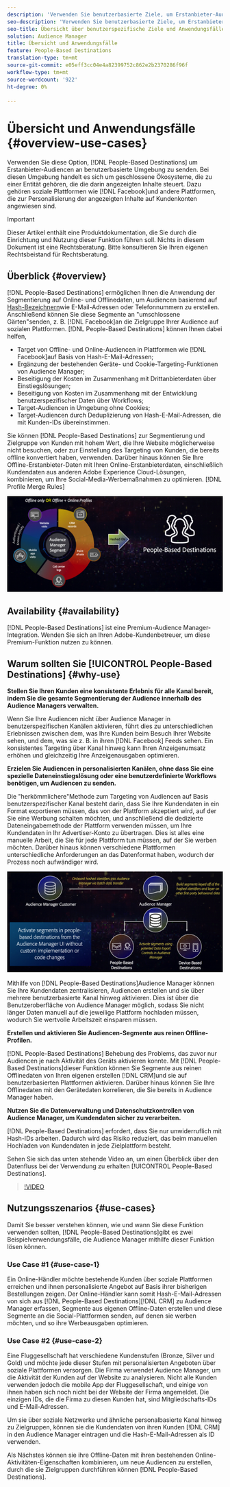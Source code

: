 ```yaml
---
description: 'Verwenden Sie benutzerbasierte Ziele, um Erstanbieter-Audiencen an benutzerbasierte Umgebung zu senden. Bei diesen Umgebung handelt es sich um geschlossene Ökosysteme, die zu einer Entität gehören, die die darin angezeigten Inhalte steuert. Dazu gehören soziale Plattformen wie Facebook und andere Plattformen, die zur Personalisierung der angezeigten Inhalte auf Kundenkonten angewiesen sind. '
seo-description: 'Verwenden Sie benutzerbasierte Ziele, um Erstanbieter-Audiencen an benutzerbasierte Umgebung zu senden. Bei diesen Umgebung handelt es sich um geschlossene Ökosysteme, die zu einer Entität gehören, die die darin angezeigten Inhalte steuert. Dazu gehören soziale Plattformen wie Facebook und andere Plattformen, die zur Personalisierung der angezeigten Inhalte auf Kundenkonten angewiesen sind.  '
seo-title: Übersicht über benutzerspezifische Ziele und Anwendungsfälle
solution: Audience Manager
title: Übersicht und Anwendungsfälle
feature: People-Based Destinations
translation-type: tm+mt
source-git-commit: e05eff3cc04e4a82399752c862e2b2370286f96f
workflow-type: tm+mt
source-wordcount: '922'
ht-degree: 0%

---
```



# Übersicht und Anwendungsfälle {#overview-use-cases}

Verwenden Sie diese Option, [!DNL People-Based Destinations] um Erstanbieter-Audiencen an benutzerbasierte Umgebung zu senden. Bei diesen Umgebung handelt es sich um geschlossene Ökosysteme, die zu einer Entität gehören, die die darin angezeigten Inhalte steuert. Dazu gehören soziale Plattformen wie [!DNL Facebook]und andere Plattformen, die zur Personalisierung der angezeigten Inhalte auf Kundenkonten angewiesen sind.

>[!IMPORTANT]
>Dieser Artikel enthält eine Produktdokumentation, die Sie durch die Einrichtung und Nutzung dieser Funktion führen soll. Nichts in diesem Dokument ist eine Rechtsberatung. Bitte konsultieren Sie Ihren eigenen Rechtsbeistand für Rechtsberatung.

## Überblick {#overview}

[!DNL People-Based Destinations] ermöglichen Ihnen die Anwendung der Segmentierung auf Online- und Offlinedaten, um Audiencen basierend auf [Hash-Bezeichnern](people-based-destinations-prerequisites.md#hashing-requirements)wie E-Mail-Adressen oder Telefonnummern zu erstellen. Anschließend können Sie diese Segmente an &quot;umschlossene Gärten&quot;senden, z. B. [!DNL Facebook]an die Zielgruppe Ihrer Audience auf sozialen Plattformen. [!DNL People-Based Destinations] können Ihnen dabei helfen,

* Target von Offline- und Online-Audiencen in Plattformen wie [!DNL Facebook]auf Basis von Hash-E-Mail-Adressen;
* Ergänzung der bestehenden Geräte- und Cookie-Targeting-Funktionen von Audience Manager;
* Beseitigung der Kosten im Zusammenhang mit Drittanbieterdaten über Einstiegslösungen;
* Beseitigung von Kosten im Zusammenhang mit der Entwicklung benutzerspezifischer Daten über Workflows;
* Target-Audiencen in Umgebung ohne Cookies;
* Target-Audiencen durch Deduplizierung von Hash-E-Mail-Adressen, die mit Kunden-IDs übereinstimmen.

Sie können [!DNL People-Based Destinations] zur Segmentierung und Zielgruppe von Kunden mit hohem Wert, die Ihre Website möglicherweise nicht besuchen, oder zur Einstellung des Targeting von Kunden, die bereits offline konvertiert haben, verwenden. Darüber hinaus können Sie Ihre Offline-Erstanbieter-Daten mit Ihren Online-Erstanbieterdaten, einschließlich Kundendaten aus anderen Adobe Experience Cloud-Lösungen, kombinieren, um Ihre Social-Media-Werbemaßnahmen zu optimieren. [!DNL Profile Merge Rules]

![pbd-overview](assets/pbd-overview.png)

## Availability {#availability}

[!DNL People-Based Destinations] ist eine Premium-Audience Manager-Integration. Wenden Sie sich an Ihren Adobe-Kundenbetreuer, um diese Premium-Funktion nutzen zu können.

## Warum sollten Sie [!UICONTROL People-Based Destinations] {#why-use}

**Stellen Sie Ihren Kunden eine konsistente Erlebnis für alle Kanal bereit, indem Sie die gesamte Segmentierung der Audience innerhalb des Audience Managers verwalten.**

Wenn Sie Ihre Audiencen nicht über Audience Manager in benutzerspezifischen Kanälen aktivieren, führt dies zu unterschiedlichen Erlebnissen zwischen dem, was Ihre Kunden beim Besuch Ihrer Website sehen, und dem, was sie z. B. in ihren [!DNL Facebook] Feeds sehen. Ein konsistentes Targeting über Kanal hinweg kann Ihren Anzeigenumsatz erhöhen und gleichzeitig Ihre Anzeigenausgaben optimieren.

**Erzielen Sie Audiencen in personalisierten Kanälen, ohne dass Sie eine spezielle Dateneinstiegslösung oder eine benutzerdefinierte Workflows benötigen, um Audiencen zu senden.**

Die &quot;herkömmlichere&quot;Methode zum Targeting von Audiencen auf Basis benutzerspezifischer Kanal besteht darin, dass Sie Ihre Kundendaten in ein Format exportieren müssen, das von der Plattform akzeptiert wird, auf der Sie eine Werbung schalten möchten, und anschließend die dedizierte Dateneingabemethode der Plattform verwenden müssen, um Ihre Kundendaten in Ihr Advertiser-Konto zu übertragen. Dies ist alles eine manuelle Arbeit, die Sie für jede Plattform tun müssen, auf der Sie werben möchten. Darüber hinaus können verschiedene Plattformen unterschiedliche Anforderungen an das Datenformat haben, wodurch der Prozess noch aufwändiger wird.

![pbd-overview](assets/pbd-diagram.png)

Mithilfe von [!DNL People-Based Destinations]Audience Manager können Sie Ihre Kundendaten zentralisieren, Audiencen erstellen und sie über mehrere benutzerbasierte Kanal hinweg aktivieren. Dies ist über die Benutzeroberfläche von Audience Manager möglich, sodass Sie nicht länger Daten manuell auf die jeweilige Plattform hochladen müssen, wodurch Sie wertvolle Arbeitszeit einsparen müssen.

**Erstellen und aktivieren Sie Audiencen-Segmente aus reinen Offline-Profilen.**

[!DNL People-Based Destinations] Behebung des Problems, das zuvor nur Audiencen je nach Aktivität des Geräts aktivieren konnte. Mit [!DNL People-Based Destinations]dieser Funktion können Sie Segmente aus reinen Offlinedaten von Ihren eigenen erstellen [!DNL CRM]und sie auf benutzerbasierten Plattformen aktivieren. Darüber hinaus können Sie Ihre Offlinedaten mit den Gerätedaten korrelieren, die Sie bereits in Audience Manager haben.

**Nutzen Sie die Datenverwaltung und Datenschutzkontrollen von Audience Manager, um Kundendaten sicher zu verarbeiten.**

[!DNL People-Based Destinations] erfordert, dass Sie nur unwiderruflich mit Hash-IDs arbeiten. Dadurch wird das Risiko reduziert, das beim manuellen Hochladen von Kundendaten in jede Zielplattform besteht.

Sehen Sie sich das unten stehende Video an, um einen Überblick über den Datenfluss bei der Verwendung zu erhalten [!UICONTROL People-Based Destinations].

>[!VIDEO](https://video.tv.adobe.com/v/28968/)

## Nutzungsszenarios {#use-cases}

Damit Sie besser verstehen können, wie und wann Sie diese Funktion verwenden sollten, [!DNL People-Based Destinations]gibt es zwei Beispielverwendungsfälle, die Audience Manager mithilfe dieser Funktion lösen können.

### Use Case #1 {#use-case-1}

Ein Online-Händler möchte bestehende Kunden über soziale Plattformen erreichen und ihnen personalisierte Angebot auf Basis ihrer bisherigen Bestellungen zeigen. Der Online-Händler kann somit Hash-E-Mail-Adressen von sich aus [!DNL People-Based Destinations][!DNL CRM] zu Audience Manager erfassen, Segmente aus eigenen Offline-Daten erstellen und diese Segmente an die Social-Plattformen senden, auf denen sie werben möchten, und so ihre Werbeausgaben optimieren.

### Use Case #2 {#use-case-2}

Eine Fluggesellschaft hat verschiedene Kundenstufen (Bronze, Silver und Gold) und möchte jede dieser Stufen mit personalisierten Angeboten über soziale Plattformen versorgen. Die Firma verwendet Audience Manager, um die Aktivität der Kunden auf der Website zu analysieren. Nicht alle Kunden verwenden jedoch die mobile App der Fluggesellschaft, und einige von ihnen haben sich noch nicht bei der Website der Firma angemeldet. Die einzigen IDs, die die Firma zu diesen Kunden hat, sind Mitgliedschafts-IDs und E-Mail-Adressen.

Um sie über soziale Netzwerke und ähnliche personalbasierte Kanal hinweg zu Zielgruppen, können sie die Kundendaten von ihren Kunden [!DNL CRM] in den Audience Manager eintragen und die Hash-E-Mail-Adressen als ID verwenden.

Als Nächstes können sie ihre Offline-Daten mit ihren bestehenden Online-Aktivitäten-Eigenschaften kombinieren, um neue Audiencen zu erstellen, durch die sie Zielgruppen durchführen können [!DNL People-Based Destinations].
